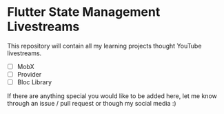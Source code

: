 # Flutter State Management Livestreams

This repository will contain all my learning projects thought YouTube livestreams.

- [ ] MobX
- [ ] Provider
- [ ] Bloc Library

If there are anything special you would like to be added here, let me know through an issue / pull request or though my social media :)
